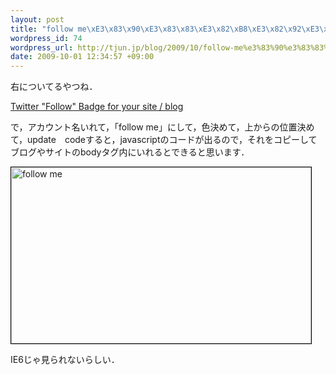 ```yaml
--- 
layout: post
title: "follow me\xE3\x83\x90\xE3\x83\x83\xE3\x82\xB8\xE3\x82\x92\xE3\x83\x96\xE3\x83\xAD\xE3\x82\xB0\xE3\x81\xAB\xE3\x81\xA4\xE3\x81\x91\xE3\x81\x9F"
wordpress_id: 74
wordpress_url: http://tjun.jp/blog/2009/10/follow-me%e3%83%90%e3%83%83%e3%82%b8%e3%82%92%e3%83%96%e3%83%ad%e3%82%b0%e3%81%ab%e3%81%a4%e3%81%91%e3%81%9f/
date: 2009-10-01 12:34:57 +09:00
---
```

右についてるやつね．

<a href="http://www.go2web20.net/twitterFollowBadge/">Twitter "Follow" Badge for your site / blog</a>

で，アカウント名いれて，「follow me」にして，色決めて，上からの位置決めて，update　codeすると，javascriptのコードが出るので，それをコピーしてブログやサイトのbodyタグ内にいれるとできると思います．

<img style="border:1px #000000 solid;" src="http://tjun.jp/blog/wp-content/uploads/2009/10/Twitter-_Follow_-Badge-for-your-site-_-blog.jpg" alt="follow me" width="480" height="282" />

IE6じゃ見られないらしい．
